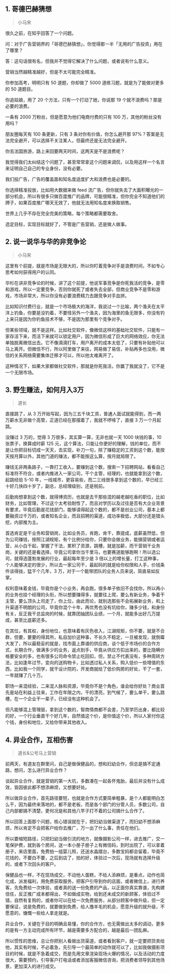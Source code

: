 ## 1. 哥德巴赫猜想
> 小马宋

很久之前，在知乎回答了一个问题。

问：对于广告营销界的「哥德巴赫猜想」，你觉得那一半「无用的广告投资」用在了哪里？

答：这句话很有名，但我并不觉得它解决了什么问题，或者说有什么意义。

营销当然越精准越好，但是不太可能完全精准。

你参加高考，明明只有 50 道题，你却做了 5000 道练习题，就是为了能做对更多的 50 道题目。

你追姑娘，用了 20 个方法，只有一个打动了她，你说那 19 个就不浪费吗？那是必要的浪费。

一条有 2000 万粉丝，但是愿意为他们电商付费的只有 100 万，其他的粉丝没有用吗？

朋友圈每天有 100 条更新，只有 3 条对你有价值，你怎么避开那 97%？答案是无法完全避开，可以选择不关注某人，但最终还是无法完全避开。

你去法国旅游，路上来回要两天时间，这两天是不是浪费呢？

我觉得我们太纠结这个问题了，甚至常常拿这个问题来调侃，以及用这样一个名言来证明自己自己的专业身份，没有必要。

我们投广告，广告的覆盖面和知名度适度扩大和浪费也是必要的。

你选择精准投放，比如用大数据来做 feed 流广告，但你就失去了大面积曝光的一部分机会，所以有很多只做百度推广的品牌，可能很精准，但你完全不知道他们的牌子，如果百度推广哪天无效了，他就无法用知名度来换取销售。

世界上几乎不存在完全完美的策略，每个策略都需要取舍。

选定目标，实现目标就好了，不管是广告营销，还是做人做事。

## 2. 说一说华与华的非竞争论
> 小马宋

这里有个前提，就是市场是无限大的，所以你盯着竞争对手是浪费时间，不如专心思考如何获得用户的认同。

华杉在讲非竞争论的时候，讲了这个前提，他说军事竞争是你死我活的竞争，是零和游戏，所以一定要竞争，否则你就死了或者失去全部，但商业竞争不是零和游戏，市场非常大，所以你没有必要浪费精力去跟竞争对手血拼。

比如知识付费行业，就是一个市场极大的海洋，我说过一个比喻，两个渔夫在太平洋上钓鱼，你要是没钓着，不要怪另外一个渔夫，因为海里的鱼无限多，你没有钓上来只是因为你钓鱼技术不够，不是因为那里有个竞争对手。

但某些领域，就不是这样。比如社交软件，像微信这样的基础社交软件，只能有一家存活下来，而活下来就可以锁定用户，因为微信形成了巨大的网络效应，你无法单独脱离微信出去。它不像滴滴打车，用户离开的成本太低了，只要有补贴他可以马上离开。但微信不行，所以阿里做了来往，网易做了易信，补贴再多也没用，微信的关系网络需要集体迁移才可以，所以他太难离开了。

这种情况下，如果大家都做社交软件，那就是你死我活，你赢了我就没了，它不是一个无限市场。

## 3. 野生赚法，如何月入3万

> 道长

直接跳了，从 3 万开始写起，因为三五千块工资，普通人面试就能得到，而一两万薪水无非做个高管，正道已经在那摆着了，我就不啰嗦了，直接 3 万一个月起跳。

没赚过 3 万的，觉得 3 万很多，其实算一算，无非也就一天 1000 块钱的事，10 张票子，换算成时薪 125 元，这个算法，只能让你更好的理解，钱的单位，而不是让你把目标切成一天天，去实现，补刀一句，除了赚稳定的工资到这个数，能按天按月算以外，其他门道的赚法，都不能按这么算，按月就局限了。

赚钱无非两条路子，一靠打工收入，要赚到这个数，搜索一下招聘网站，看看自己标准符不符合，或者内推进入一家公司，干个主管，经理的，也就能拿到这个数，起跳经验 5-10 年，一线城市，更容易些，而二三线很多拿到这个数的，早已经三十好几快四十岁了，副总，总经理级别，还是税前。

后勤岗想拿到这个数，就得博资历，也就是去干那些混的越老越吃香的职位，比如财务，比如管理，不过这个太考验耐性了，而且对学历以及过往是否有大企业背景有要求，毕竟后勤是花钱部门，能够请得起这个数的，都不是创业公司，基本上都要融资过千万的，或者知名企业，而且招聘的渠道，成功率极低，大部分还是猎头挖，内部推为主。

首选肯定是干业务和营销岗，比如业务员，肯跑，肯干，靠提成，底薪虽然低，但为公司赚钱，按照江湖规矩，有个比例分给你，只要你会做业务，能搞营销或者运营，从小白干起，掌握了干法，累积了资源，跳槽，就是加薪，而干营销干业务岗，关键的还是看选择，毕竟公司拿你当千里马，也要赛道能够跑啊！所以选公司，就得选蓬勃发展的行业，最起每年至少是 3 倍以上的增长量，打工这种事，个人能够决定的很少，所以去一家公司干，最起码的就是给你权限和人手，价钱条件谈得拢，猛干个几年，3 万，对于一个能带团队的业务人员来说，简直易如反掌。

权利意味着金钱，毕竟你是个小业务，再会跑，很多单子依旧不会找你，所以再小的业务也挂个经理的头衔，所以想要赚得多，就要往上爬，要么有新业务，争着干主管，要么顶头上司走了，你上位，由此而论，就别选那些不会拓展新业务，和上升渠道不明朗的公司，毕竟你混个十年，再优秀也没有坑给你，赚多少钱，和身份有关，反正我干总监岗的时候，就靠团抽团队业绩，一个月，就能多出好几万提成，甚至比底薪还多。

在其位，有其权，身份地位，也意味着有灰色收入，江湖规矩，你不要，就是不合群，但要，要要的得其所，私自加价这种事，不长久不稳定，一旦被发现，就倒霉大发了，所以最稳妥的就是，找市面上靠谱的供应商，谈个低于市场价的合作方式，长期合作，做满多少的业务，返点到手，毕竟从供应方扣出来的，要比隐瞒价格要安全的多，也有很多公司命令禁止吃回扣，但，禁止不代表没有，多种周转方法，比如逢年过节，变向的送购物卡，比如透过私人关系，购入低价一些增值的东西，比如我一个同学，就干设计院的，开发商就给了低价购房的好处，干了一套，一年就赚了几十万。

职场一来混经验，二来混人脉和资源，毕竟你不是个角色，谁会给你好处？商业首先是站在利益上往来，工作在年限之内，干的漂亮，到气候了，要么单干，要么跳槽，在一个企业干一辈子，已经没有这种机会了。

但凡能够混上管理层，拿到这个数的，智商情商都不会差，乃至学历出身，都比较的好，一个行业垂直干个好几年，自然值这个价，是你值这个价，所以人家付你这个钱，身份和地位，又给你带来其他收入。

## 4. 异业合作，互相伤害
> 道长&公号马上营销

前两天，有道友在群里问，自己是做保健品的，想和妇幼合作，但总是搞不定通路，想问，怎么进行异业合作？

谈起异业合作，就是营销的第一大坑，多数凑在一起各怀鬼胎，最后并没有什么成效，皆因彼此都不想添麻烦，又想要好处。

所以做异业合作，首先路径要短，也就是合作方式要简单粗暴，是个人都能明白怎么干，因为最终来落地的，都不是老板，而是各个部门的分管人员，多数公司，自己内部都搞不清楚，更何况是和其他八竿子打不着的公司搞什么合作了。

所以回答上面那个问题，核心错误就在于，把妇幼当做渠道了，而妇幼不想添麻烦，所以肯定不会把客户给你去推广，万一出了什么事，责任在他们。

所以要缩短路径，只把妇幼当做引流的地方，就像摄影公司一样，进去推广，交一笔保护费，就到各个房间，送一本小册子册子上有微信码，到时出院了，可以拿着册子，来店里面，免费拍一组婴儿照，还送水晶摆台，多数宝妈都会留着，毕竟不花钱的，不要白不要，之后到店了，拍的好，体验过一次后，现场就有选择升级的，或者下次回头的客户。

保健品也一样，不在现场成交，不动他人蛋糕，不给人添麻烦，是重点，动作也简化成，派发福利，用免费获取服务，把客户引导到你的店面，或者微信上，进行养客，先免费给一次体验，或者真的送一份免费的产品，以正面你真实靠谱，先构建信任，反正推广成本都得出，不如做成实物，给到还未成交的新顾客，体验过不错，自然有复购的，或者你可以在给一次免费服务，从部分顾客中做升级，但一定要保证，说是免费的，就要做到免费，给人撸羊毛的机会，愿意升级的就升级，不愿意的，慷慨一些给人拿走就是。

异业合作，关键在于目的明确且易懂，你的合作方，也无需做出太多的调动，更多的是有一方主动完成所有环节，越是需要多方配合的，越是最后一团乱麻。

所以惯性的思维，总让你把别人看做出货渠道，或者看到客户，就一定要把货卖给他，其实有时候，不必着急，先引导一个最简单的动作就可以了，比如我做摄影项目的时候，就是不急着成交，而是先用文章渲染现场火爆的情况，以及活动的力度很大，需要预约，引导客户打电话或者添加客服微信咨询，把消费者领导到其他场景，更加深入的进行成交。








